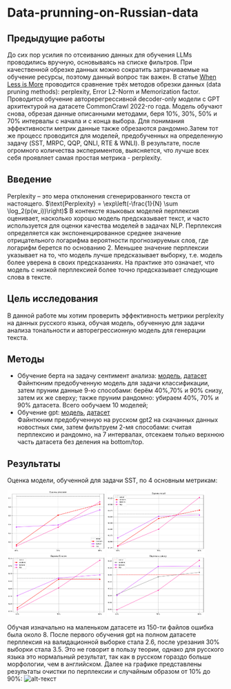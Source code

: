 # Data-prunning-on-Russian-data
## Предыдущие работы
До сих пор усилия по отсеиванию данных для обучения LLMs проводились вручную, основываясь на списке фильтров. При качественной обрезке данных можно сократить затрачиваемые на обучение ресурсы, поэтому данный вопрос так важен. В статье [When Less is More](https://arxiv.org/pdf/2309.04564.pdf) проводится сравнение трёх методов обрезки данных (data pruning methods): perplexity, Error L2-Norm и Memorization factor. Проводится обучение авторерегрессивной decoder-only модели с GPT архитектурой на датасете CommonCrawl 2022-го года. Модель обучают снова, обрезая данные описанными методами, беря 10%, 30%, 50% и 70% интервалы с начала и с конца выбора.  Для понимания эффективности метрик данные также обрезаются рандомно.Затем тот же процесс проводится для моделей, предобученных на определенную задачу (SST, MRPC, QQP, QNLI, RTE & WNLI). В результате, после огромного количества экспериментов, выясняется, что лучше всех себя проявляет самая простая метрика - perplexity. 
## Введение
Perplexity –  это мера отклонения сгенерированного текста от настоящего.
$\text{Perplexity} = \exp\left(-\frac{1}{N} \sum \log_2(p(w_i))\right)$
В контексте языковых моделей перплексия оценивает, насколько хорошо модель предсказывает текст, и часто используется для оценки качества моделей в задачах NLP.
Перплексия определяется как экспоненцированное среднее значение отрицательного логарифма вероятности прогнозируемых слов, где логарифм берется по основанию 2. Меньшее значение перплексии указывает на то, что модель лучше предсказывает выборку, т.е. модель более уверена в своих предсказаниях. На практике это означает, что модель с низкой перплексией более точно предсказывает следующие слова в тексте.
## Цель исследования
В данной работе мы хотим проверить эффективность метрики perplexity на данных русского языка, обучая модель, обученную для задачи анализа тональности и авторегрессионную модель для генерации текста.
## Методы
* Обучение берта на задачу сентимент анализа: [модель](https://huggingface.co/cointegrated/rubert-tiny), [датасет](https://www.kaggle.com/competitions/sentiment-analysis-in-russian/overview)  
Файнтюним предобученную модель для задачи классификации, затем пруним данные 9-ю способами: берём 40%,70% и 90% снизу, затем их же сверху; также пруним рандомно: убираем 40%, 70% и 90% датасета. Всего ообучаем 10 моделей;
* Обучение gpt: [модель](https://huggingface.co/ai-forever/rugpt3small_based_on_gpt2), [датасет](https://github.com/TatianaShavrina/taiga_site/blob/master/corpus/nplus1.md)  
Файнтюним предобученную на русском gpt2 на скачанных данных новостных сми, затем фильтруем 2-мя способами: считая перплексию и рандомно, на 7 интервалах, отсекаем только верхнюю часть датасета без деления на bottom/top.
## Результаты
Оценка модели, обученной для задачи SST, по 4 основным метрикам:

<img src="bert_precision.png" width=45%> <img src="bert_recall.png" width=45%>
<img src="bert_f1.png" width=45%> <img src="bert_accuracy.png" width=45%>

Обучая изначально на маленьком датасете из 150-ти файлов ошибка была около 8. После первого обучения gpt на полном датасете перплексия на валидационной выборке стала 2.6, после урезания 30% выборки стала 3.5. Это не говорит в пользу теории, однако для русского языка это нормальный результат, так как в русском гораздо больше морфологии, чем в английском. Далее на графике представлены результаты очистки по перплексии и случайным образом от 10% до 90%:
![alt-текст](https://github.com/ssakk/Data-prunning-on-Russian-data/blob/main/rugpt_results.png )
